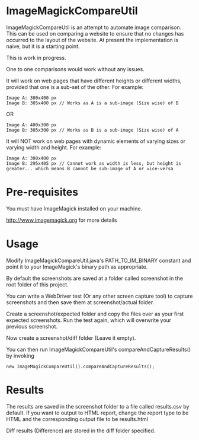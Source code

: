 ImageMagickCompareUtil
======================

ImageMagickCompareUtil is an attempt to automate image comparison. This can be used on comparing a website to ensure that no changes has occurred to the layout of the website. At present the implementation is naive, but it is a starting point.

This is work in progress.

One to one comparisons would work without any issues.

It will work on web pages that have different heights or different widths, provided that one is a sub-set of the other. For example:

```
Image A: 300x400 px
Image B: 305x400 px // Works as A is a sub-image (Size wise) of B
```

OR

```
Image A: 400x300 px
Image B: 305x300 px // Works as B is a sub-image (Size wise) of A
```

It will NOT work on web pages with dynamic elements of varying sizes or varying width and height. For example:

```
Image A: 300x400 px
Image B: 295x405 px // Cannot work as width is less, but height is greater... which means B cannot be sub-image of A or vice-versa
```

Pre-requisites
==============

You must have ImageMagick installed on your machine.

http://www.imagemagick.org for more details

Usage
=====

Modify ImageMagickCompareUtil.java's PATH_TO_IM_BINARY constant and point it to your ImageMagick's binary path as appropriate.

By default the screenshots are saved at a folder called screenshot in the root folder of this project.

You can write a WebDriver test (Or any other screen capture tool) to capture screenshots and then save them at screenshot/actual folder.

Create a screenshot/expected folder and copy the files over as your first expected screenshots. Run the test again, which will overwrite your previous screenshot.

Now create a screenshot/diff folder (Leave it empty).

You can then run ImageMagickCompareUtil's compareAndCaptureResults() by invoking

```
new ImageMagickCompareUtil().compareAndCaptureResults();
```

Results
=======

The results are saved in the screenshot folder to a file called results.csv by default. If you want to output to HTML report, change the report type to be HTML and the corresponding output file to be results.html

Diff results (Difference) are stored in the diff folder specified.
